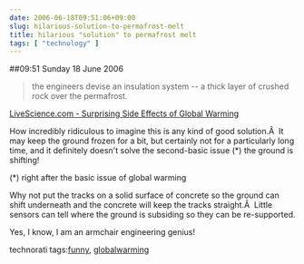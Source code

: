 ```yaml
---
date: 2006-06-18T09:51:06+09:00
slug: hilarious-solution-to-permafrost-melt
title: hilarious "solution" to permafrost melt
tags: [ "technology" ]
---
```


##09:51 Sunday 18 June 2006

> the engineers devise an insulation system -- a thick layer of crushed rock over the permafrost.

[LiveScience.com - Surprising Side Effects of Global Warming](http://www.livescience.com/forcesofnature/041222_permafrost.html)





How incredibly ridiculous to imagine this is any kind of good solution.Â  It may keep the ground frozen for a bit, but certainly not for a particularly long time, and it definitely doesn't solve the second-basic issue (*) the ground is shifting!  

  

(*) right after the basic issue of global warming





Why not put the tracks on a solid surface of concrete so the ground can shift underneath and the concrete will keep the tracks straight.Â  Little sensors can tell where the ground is subsiding so they can be re-supported.





Yes, I know, I am an armchair engineering genius!  







technorati tags:[funny](http://technorati.com/tag/funny), [globalwarming](http://technorati.com/tag/globalwarming)
